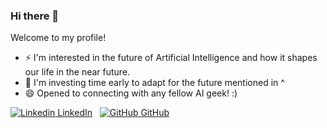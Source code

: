 ### Hi there 👋

<!--
**lolbus/lolbus** is a ✨ _special_ ✨ repository because its `README.md` (this file) appears on your GitHub profile.

Here are some ideas to get you started:

- 🔭 I’m currently working on ...
- 🌱 I’m currently learning ...
- 👯 I’m looking to collaborate on ...
- 🤔 I’m looking for help with ...
- 💬 Ask me about ...
- 📫 How to reach me: ...
- 😄 Pronouns: ...
- ⚡ Fun fact: ...
-->
Welcome to my profile!  
- ⚡ I'm interested in the future of Artificial Intelligence and how it shapes our life in the near future. 
- 🌱 I'm investing time early to adapt for the future mentioned in ^  
- 😄 Opened to connecting with any fellow AI geek! :)  


[![Linkedin](https://i.stack.imgur.com/gVE0j.png) LinkedIn](https://www.linkedin.com/in/gwteng/)
&nbsp;
[![GitHub](https://i.stack.imgur.com/tskMh.png) GitHub](https://github.com/lolbus) 
